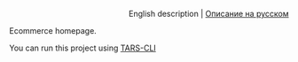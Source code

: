 <p align="right">
English description | <a href="README_RU.md">Описание на русском</a>
</p>

Ecommerce homepage.

You can run this project using [TARS-CLI](https://github.com/tars/tars-cli)
